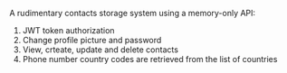 A rudimentary contacts storage system using a memory-only API:
1) JWT token authorization
2) Change profile picture and password
3) View, crteate, update and delete contacts
4) Phone number country codes are retrieved from the list of countries